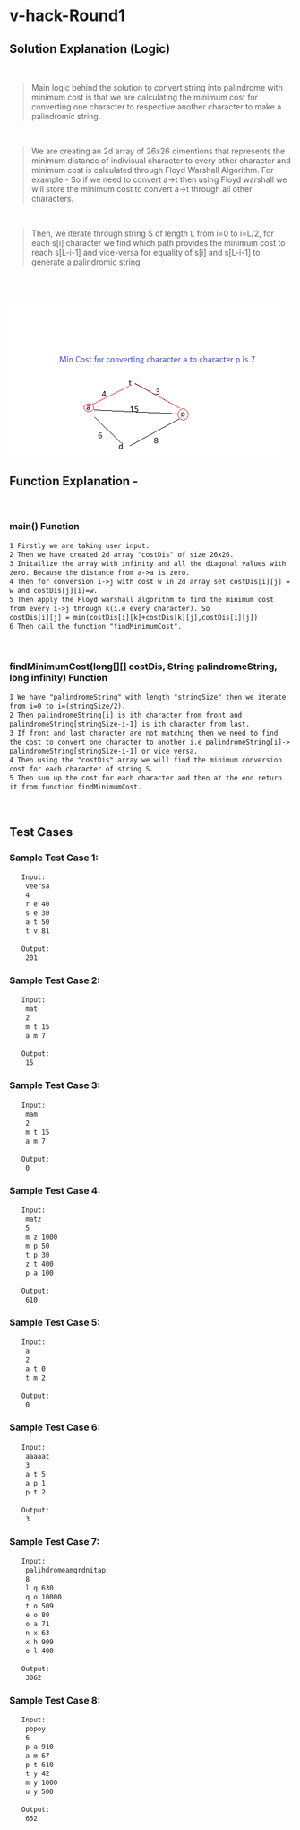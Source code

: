 # v-hack-Round1

## Solution Explanation (Logic)
<br>

> Main logic behind the solution to convert string into palindrome with minimum cost is that we are calculating the minimum cost for converting one character to respective another character to make a palindromic string.

<br>

>We are creating an 2d array of 26x26 dimentions that represents the minimum distance of indivisual character to every other character and minimum cost is calculated through Floyd Warshall Algorithm. For example - So if we need to convert a->t then using Floyd warshall we will store the minimum cost to convert a->t through all other characters.

<br>

>Then, we iterate through string S of length L from i=0 to i=L/2, for each s[i] character we find which path provides the minimum cost to reach s[L-i-1] and vice-versa for equality of s[i] and s[L-i-1] to generate a palindromic string.

<br>
<br>

![image](./mincost.png)

## Function Explanation - 
<br>

### main() Function

```
1 Firstly we are taking user input.
2 Then we have created 2d array "costDis" of size 26x26.
3 Initailize the array with infinity and all the diagonal values with zero. Because the distance from a->a is zero.
4 Then for conversion i->j with cost w in 2d array set costDis[i][j] = w and costDis[j][i]=w.
5 Then apply the Floyd warshall algorithm to find the minimum cost from every i->j through k(i.e every character). So
costDis[i][j] = min(costDis[i][k]+costDis[k][j],costDis[i][j])
6 Then call the function "findMinimumCost".
```
<br>

### findMinimumCost(long[][] costDis, String palindromeString, long infinity) Function

```
1 We have "palindromeString" with length "stringSize" then we iterate from i=0 to i=(stringSize/2).
2 Then palindromeString[i] is ith character from front and palindromeString[stringSize-i-1] is ith character from last.
3 If front and last character are not matching then we need to find the cost to convert one character to another i.e palindromeString[i]-> palindromeString[stringSize-i-1] or vice versa.
4 Then using the "costDis" array we will find the minimum conversion cost for each character of string S.
5 Then sum up the cost for each character and then at the end return it from function findMinimumCost.

```

<br>

## Test Cases

### Sample Test Case 1:

```
   Input:  
    veersa
    4
    r e 40
    s e 30
    a t 50
    t v 81

   Output:  
   	201
```

### Sample Test Case 2:

```
   Input:  
   	mat  
   	2  
   	m t 15  
   	a m 7 

   Output:  
   	15  
```

### Sample Test Case 3:

```
   Input:  
   	mam  
   	2  
   	m t 15  
   	a m 7 

   Output:  
   	0
```

### Sample Test Case 4:

```
   Input:  
    matz
    5
    m z 1000
    m p 50
    t p 30
    z t 400
    p a 100

   Output:  
   	610
```

### Sample Test Case 5:

```
   Input:  
    a
    2
    a t 0
    t m 2

   Output:  
   	0
```

### Sample Test Case 6:

```
   Input:  
    aaaaat
    3
    a t 5
    a p 1
    p t 2

   Output:  
    3
```

### Sample Test Case 7:

```
   Input:  
    palihdromeamqrdnitap
    8
    l q 630
    q o 10000
    t o 509
    e o 80
    o a 71
    n x 63
    x h 909
    o l 400

   Output:  
    3062
```

### Sample Test Case 8:

```
   Input:  
    popoy
    6
    p a 910
    a m 67
    p t 610
    t y 42
    m y 1000
    u y 500

   Output:  
    652
```